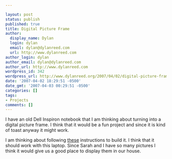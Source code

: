 ```yaml
---

layout: post
status: publish
published: true
title: Digital Picture Frame
author:
  display_name: Dylan
  login: dylan
  email: dylan@dylanreed.com
  url: http://www.dylanreed.com
author_login: dylan
author_email: dylan@dylanreed.com
author_url: http://www.dylanreed.com
wordpress_id: 342
wordpress_url: http://www.dylanreed.org/2007/04/02/digital-picture-frame/
date: '2007-04-02 18:29:51 -0500'
date_gmt: '2007-04-03 00:29:51 -0500'
categories: []
tags:
- Projects
comments: []
---
```


I have an old Dell Inspiron notebook that I am thinking about turning into a digital picture frame. I think that it would be a fun project and since it is kind of toast anyway it might work.

I am thinking about following [these][1] instructions to build it. I think that it should work with this laptop. Since Sarah and I have so many pictures I think it would give us a good place to display them in our house.

   [1]: http://www.thewares.net/item/33

